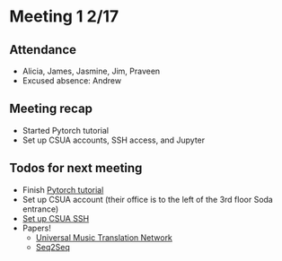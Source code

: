 # Meeting 1 2/17

## Attendance

- Alicia, James, Jasmine, Jim, Praveen
- Excused absence: Andrew

## Meeting recap

- Started Pytorch tutorial
- Set up CSUA accounts, SSH access, and Jupyter

## Todos for next meeting

- Finish [Pytorch tutorial](./pytorch.html)
- Set up CSUA account (their office is to the left of the 3rd floor Soda entrance)
- [Set up CSUA SSH](./csua.html)
- Papers!
    - [Universal Music Translation Network](https://research.fb.com/publications/a-universal-music-translation-network/)
    - [Seq2Seq](https://medium.com/@devnag/seq2seq-the-clown-car-of-deep-learning-f88e1204dac3)
